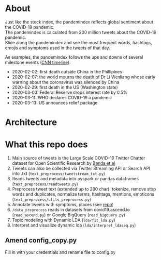 # About
Just like the stock index, the pandemindex reflects global sentiment about the COVID-19 pandemic.<br>
The pandemindex is calculated from 200 million tweets about the COVID-19 pandemic. <br>
Slide along the pandemindex and see the most frequent words, hashtags, emojis and symptoms used in the tweets of that day. 

As examples, the pandemindex follows the ups and downs of several milestone events ([CNN timeline](https://www.cnn.com/2020/02/06/health/wuhan-coronavirus-timeline-fast-facts/index.html)):
* 2020-02-02: first death outside China in the Phillipines
* 2020-02-07: the world mourns the death of Dr Li Wenliang whose early warning about the coronavirus was silenced by China
* 2020-02-29: first death in the US (Washington state)
* 2020-03-03: Federal Reserve drops interest rate by 0.5%
* 2020-03-11: WHO declares COVID-19 a pandemic
* 2020-03-13: US announces relief package

# Architecture


# What this repo does
1. Main source of tweets is the Large Scale COVID-19 Twitter Chatter dataset for Open Scientific Research by [Banda et al](https://zenodo.org/record/3757272#.XqxskRNKh24)
2. Tweets can also be collected via Twitter Streaming API or Search API into .txt (`text_preprocess/tweetstream_txt.py`)
3. Reads tweets and metadata into pyspark or pandas dataframes (`text_preprocess/readtweets.py`)
4. Preprocess tweet text (extended up to 280 char): tokenize, remove stop words and duplicates, normalize terms, 
 hashtags, mentions, emoticons (`text_preprocess/utils_preprocess.py`)
5. Annotate tweets with symptoms, places (see [repo](https://github.com/thepanacealab/covid19_biohackathon))
6. `/data_preprocess` reads in datasets from covid19.ascend.io (`read_ascend.py`) or Google BigQuery (`read_bigquery.py`)
7. Topic modeling with Dynamic LDA (`lda/fit_lda.py`)
8. Interpret and visualize dynamic lda (`lda/interpret_ldaseq.py`)

## Amend config_copy.py
Fill in with your credentials and rename file to config.py